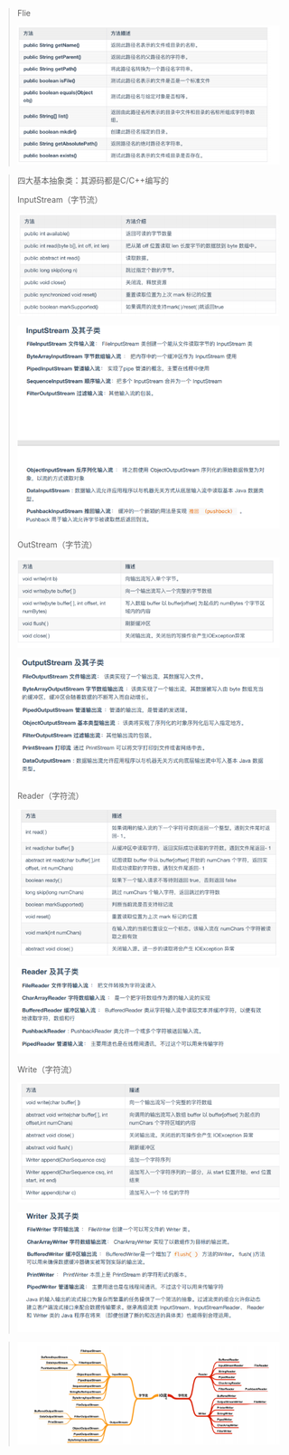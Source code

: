 > Flie
>
> ![image-20210626100654137](image/image-20210626100654137.png)

> 四大基本抽象类：其源码都是C/C++编写的
>
> InputStream（字节流）
>
> ![image-20210626100812785](image/image-20210626100812785.png)
>
> ![image-20210626101122247](image/image-20210626101122247.png)
>
> OutStream（字节流）
>
> ![image-20210626100830777](image/image-20210626100830777.png)
>
> ![image-20210626101140344](image/image-20210626101140344.png)
>
> Reader（字符流）
>
> ![image-20210626100846456](image/image-20210626100846456.png)
>
> ![image-20210626101157871](image/image-20210626101157871.png)
>
> Write（字符流）
>
> ![image-20210626100903853](image/image-20210626100903853.png)
>
> ![image-20210626101217195](image/image-20210626101217195.png)

> ![image-20210626100945795](image/image-20210626100945795.png)